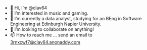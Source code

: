 - 👋 Hi, I’m @clav64
- 👀 I’m interested in music and gaming.
- 🌱 I’m currently a data analyst, studying for an BEng in Software Engineering at Edinburgh Napier University.
- 💞️ I’m looking to collaborate on anything!
- 📫 How to reach me ... send an email to 3rnxcwf7@clav64.anonaddy.com

<!---
clav64/clav64 is a ✨ special ✨ repository because its `README.md` (this file) appears on your GitHub profile.
You can click the Preview link to take a look at your changes.
--->
